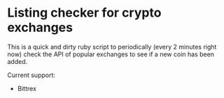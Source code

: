 # Listing checker for crypto exchanges

This is a quick and dirty ruby script to periodically (every 2 minutes right
now) check the API of popular exchanges to see if a new coin has been added.

Current support:
- Bittrex
